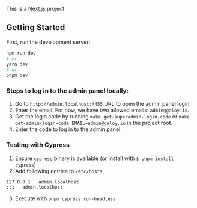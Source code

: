 This is a [Next.js](https://nextjs.org/) project

## Getting Started

First, run the development server:

```bash
npm run dev
# or
yarn dev
# or
pnpm dev
```

### Steps to log in to the admin panel locally:

1. Go to `http://admin.localhost:4455` URL to open the admin panel login.
2. Enter the email. For now, we have two allowed emails: `admin@galoy.io`.
3. Get the login code by running `make get-superadmin-login-code` or `make get-admin-login-code EMAIL=admin@galoy.io` in the project root.
4. Enter the code to log in to the admin panel.

### Testing with Cypress

1. Ensure `cypress` binary is available (or install with `$ pnpm install cypress`)
2. Add following entries to `/etc/hosts`
  ```
  127.0.0.1   admin.localhost
  ::1   admin.localhost
  ```
3. Execute with `pnpm cypress:run-headless`
